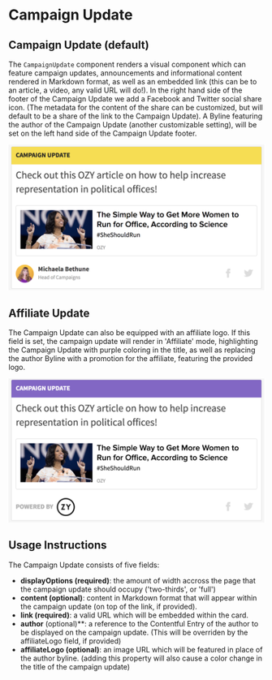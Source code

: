 # Campaign Update

## Campaign Update (default)
The `CampaignUpdate` component renders a visual component which can feature campaign updates, announcements and informational content rendered in Markdown format, as well as an embedded link (this can be to an article, a video, any valid URL will do!). In the right hand side of the footer of the Campaign Update we add a Facebook and Twitter social share icon. (The metadata for the content of the share can be customized, but will default to be a share of the link to the Campaign Update). A Byline featuring the author of the Campaign Update (another customizable setting), will be set on the left hand side of the Campaign Update footer.

![Campaign Update component](../_assets/campaign-update-component.png)  

## Affiliate Update
The Campaign Update can also be equipped with an affiliate logo. If this field is set, the campaign update will render in 'Affiliate' mode, highlighting the Campaign Update with purple coloring in the title, as well as replacing the author Byline with a promotion for the affiliate, featuring the provided logo.

![Campaign Update Affiliate component](../_assets/campaign-update-affiliate-component.png)  


## Usage Instructions
The Campaign Update consists of five fields:

- **displayOptions (required)**: the amount of width accross the page that the campaign update should occupy ('two-thirds', or 'full')
- **content (optional)**: content in Markdown format that will appear within the campaign update (on top of the link, if provided).
- **link (required)**: a valid URL which will be embedded within the card.
- **author** (optional)**: a reference to the Contentful Entry of the author to be displayed on the campaign update. (This will be overriden by the affiliateLogo field, if provided)
- **affiliateLogo (optional)**: an image URL which will be featured in place of the author byline. (adding this property will also cause a color change in the title of the campaign update)
